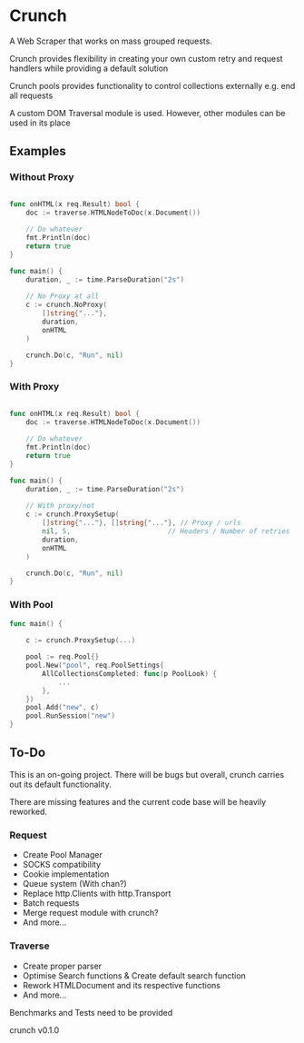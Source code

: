 # Crunch

A Web Scraper that works on mass grouped requests. 

Crunch provides flexibility in creating your own custom retry and request handlers while providing a default solution

Crunch pools provides functionality to control collections externally e.g. end all requests

A custom DOM Traversal module is used. However, other modules can be used in its place

## Examples

### Without Proxy

```go

func onHTML(x req.Result) bool {
    doc := traverse.HTMLNodeToDoc(x.Document())
    
    // Do whatever
    fmt.Println(doc)
    return true
}

func main() {
    duration, _ := time.ParseDuration("2s")
    
    // No Proxy at all
    c := crunch.NoProxy(
        []string{"..."},
        duration,
        onHTML
    )

    crunch.Do(c, "Run", nil)
}


```

### With Proxy

```go

func onHTML(x req.Result) bool {
    doc := traverse.HTMLNodeToDoc(x.Document())
    
    // Do whatever
    fmt.Println(doc)
    return true
}

func main() {
    duration, _ := time.ParseDuration("2s")
    
    // With proxy/not
    c := crunch.ProxySetup(
        []string{"..."}, []string{"..."}, // Proxy / urls
        nil, 5,                        // Headers / Number of retries
        duration,
        onHTML
    )

    crunch.Do(c, "Run", nil)
}


```
### With Pool

```go
func main() {
    
    c := crunch.ProxySetup(...)

    pool := req.Pool{}
    pool.New("pool", req.PoolSettings{
        AllCollectionsCompleted: func(p PoolLook) {
            ...
        },
    })
    pool.Add("new", c)
    pool.RunSession("new")
}


```

## To-Do

This is an on-going project. There will be bugs but overall, crunch carries out its default functionality.

There are missing features and the current code base will be heavily reworked.

### Request

- Create Pool Manager
- SOCKS compatibility
- Cookie implementation
- Queue system (With chan?)
- Replace http.Clients with http.Transport
- Batch requests
- Merge request module with crunch?
- And more...

### Traverse

- Create proper parser
- Optimise Search functions & Create default search function
- Rework HTMLDocument and its respective functions
- And more...

Benchmarks and Tests need to be provided

crunch v0.1.0
